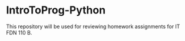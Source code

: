 # IntroToProg-Python
This repository will be used for reviewing homework assignments for IT FDN 110 B.
